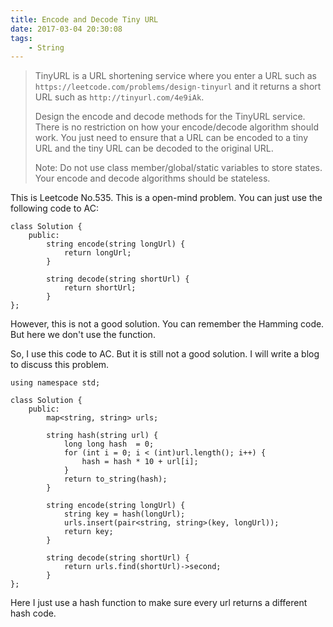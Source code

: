 ```yaml
---
title: Encode and Decode Tiny URL
date: 2017-03-04 20:30:08
tags:
    - String
---
```


> TinyURL is a URL shortening service where you enter a URL such as `https://leetcode.com/problems/design-tinyurl` and it returns a short URL such as `http://tinyurl.com/4e9iAk`.
>
> Design the encode and decode methods for the TinyURL service. There is no restriction on how your encode/decode algorithm should work. You just need to ensure that a URL can be encoded to a tiny URL and the tiny URL can be decoded to the original URL.
>
> Note: Do not use class member/global/static variables to store states. Your encode and decode algorithms should be stateless.

<!--more-->

This is Leetcode No.535. This is a open-mind problem. You can just use the following code to AC:

```
class Solution {
    public:
        string encode(string longUrl) {
            return longUrl;
        }

        string decode(string shortUrl) {
            return shortUrl;
        }
};
```

However, this is not a good solution. You can remember the Hamming code. But here we don't use the function.

So, I use this code to AC. But it is still not a good solution. I will write a blog to discuss this problem.

```
using namespace std;

class Solution {
    public:
        map<string, string> urls;

        string hash(string url) {
            long long hash  = 0;
            for (int i = 0; i < (int)url.length(); i++) {
                hash = hash * 10 + url[i];
            }
            return to_string(hash);
        }

        string encode(string longUrl) {
            string key = hash(longUrl);
            urls.insert(pair<string, string>(key, longUrl));
            return key;
        }

        string decode(string shortUrl) {
            return urls.find(shortUrl)->second;
        }
};

```

Here I just use a hash function to make sure every url returns a different hash code.
